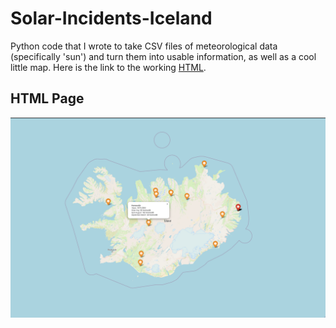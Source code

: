 # Solar-Incidents-Iceland
Python code that I wrote to take CSV files of meteorological data (specifically 'sun') and turn them into usable information, as well as a cool little map.
Here is the link to the working [HTML](https://tyler-jones8209.github.io/Solar-Incidents-Iceland/iceland_solar_map.html).

## HTML Page
![Iceland Map](map_still_image.png)
